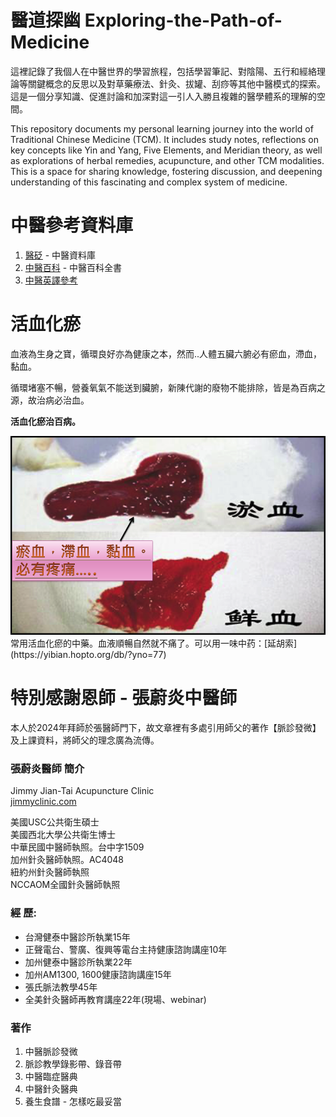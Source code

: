 # 醫道探幽 Exploring-the-Path-of-Medicine

這裡記錄了我個人在中醫世界的學習旅程，包括學習筆記、對陰陽、五行和經絡理論等關鍵概念的反思以及對草藥療法、針灸、拔罐、刮痧等其他中醫模式的探索。這是一個分享知識、促進討論和加深對這一引人入勝且複雜的醫學體系的理解的空間。

This repository documents my personal learning journey into the world of Traditional Chinese Medicine (TCM). It includes study notes, reflections on key concepts like Yin and Yang, Five Elements, and Meridian theory, as well as explorations of herbal remedies, acupuncture, and other TCM modalities. This is a space for sharing knowledge, fostering discussion, and deepening understanding of this fascinating and complex system of medicine.

# 中醫參考資料庫

1. [醫砭](https://yibian.hopto.org/db/) - 中醫資料庫
2. [中醫百科](https://zhongyibaike.com/) - 中醫百科全書
3. [中醫英譯參考](TCM_Translate.md)


# 活血化瘀

血液為生身之寶，循環良好亦為健康之本，然而..人體五臟六腑必有瘀血，滯血，黏血。<br>

循環堵塞不暢，營養氧氣不能送到臟腑，新陳代謝的廢物不能排除，皆是為百病之源，故治病必治血。<br>
 
<strong>活血化瘀治百病。</strong>

<img src="https://github.com/ccbearyeh/Exploring-the-Path-of-Medicine/blob/main/images/eAYnibTzsKfsV42u-screenshot.png" />
<br>常用活血化瘀的中藥。血液順暢自然就不痛了。可以用一味中药：[延胡索](https://yibian.hopto.org/db/?yno=77)


# 特別感謝恩師 - 張蔚炎中醫師
本人於2024年拜師於張醫師門下，故文章裡有多處引用師父的著作【脈診發微】及上課資料，將師父的理念廣為流傳。

### 張蔚炎醫師 簡介
Jimmy Jian-Tai Acupuncture Clinic<br>
[jimmyclinic.com](jimmyclinic.com)

美國USC公共衛生碩士<br>
美國西北大學公共衛生博士<br>
中華民國中醫師執照。台中字1509<br>
加州針灸醫師執照。AC4048<br>
紐約州針灸醫師執照<br>
NCCAOM全國針灸醫師執照<br>

### 經 歷: 
- 台灣健泰中醫診所執業15年
- 正聲電台、警廣、復興等電台主持健康諮詢講座10年
- 加州健泰中醫診所執業22年
- 加州AM1300, 1600健康諮詢講座15年
- 張氏脈法教學45年
- 全美針灸醫師再教育講座22年(現場、webinar)

### 著作
1. 中醫脈診發微
2. 脈診教學錄影帶、錄音帶
3. 中醫臨症醫典
4. 中醫針灸醫典
5. 養生食譜 - 怎樣吃最妥當